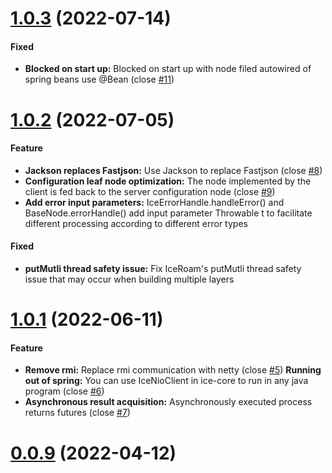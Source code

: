 # [1.0.3](https://github.com/zjn-zjn/ice/compare/1.0.2...1.0.3) (2022-07-14)

#### Fixed
* **Blocked on start up:** Blocked on start up with node filed autowired of spring beans use @Bean (close [#11](https://github.com/zjn-zjn/ice/issues/11))


# [1.0.2](https://github.com/zjn-zjn/ice/compare/1.0.1...1.0.2) (2022-07-05)

#### Feature
* **Jackson replaces Fastjson:** Use Jackson to replace Fastjson (close [#8](https://github.com/zjn-zjn/ice/issues/8))
* **Configuration leaf node optimization:** The node implemented by the client is fed back to the server configuration node (close [#9](https://github.com/zjn-zjn/ice/issues/9))
* **Add error input parameters:** IceErrorHandle.handleError() and BaseNode.errorHandle() add input parameter Throwable t to facilitate different processing according to different error types

#### Fixed
* **putMutli thread safety issue:** Fix IceRoam's putMutli thread safety issue that may occur when building multiple layers

# [1.0.1](https://github.com/zjn-zjn/ice/compare/0.0.9...1.0.1) (2022-06-11)

#### Feature
* **Remove rmi:** Replace rmi communication with netty (close [#5](https://github.com/zjn-zjn/ice/issues/5))
**Running out of spring:** You can use IceNioClient in ice-core to run in any java program (close [#6](https://github.com/zjn-zjn/ice/issues/6))
* **Asynchronous result acquisition:** Asynchronously executed process returns futures (close [#7](https://github.com/zjn-zjn/ice/issues/7))

# [0.0.9](https://github.com/zjn-zjn/ice/compare/0.0.8...0.0.9) (2022-04-12)